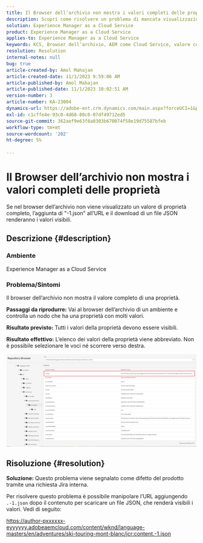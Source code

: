 ```yaml
---
title: Il Browser dell’archivio non mostra i valori completi delle proprietà
description: Scopri come risolvere un problema di mancata visualizzazione dei valori completi delle proprietà in Adobe Experience Manager nel browser dell’archivio. Aggiungi "-1.json" all’URL.
solution: Experience Manager as a Cloud Service
product: Experience Manager as a Cloud Service
applies-to: Experience Manager as a Cloud Service
keywords: KCS, Browser dell’archivio, AEM come Cloud Service, valore completo
resolution: Resolution
internal-notes: null
bug: true
article-created-by: Amol Mahajan
article-created-date: 11/1/2023 9:59:06 AM
article-published-by: Amol Mahajan
article-published-date: 11/1/2023 10:02:51 AM
version-number: 3
article-number: KA-23004
dynamics-url: https://adobe-ent.crm.dynamics.com/main.aspx?forceUCI=1&pagetype=entityrecord&etn=knowledgearticle&id=a7d66748-9d78-ee11-8179-6045bd0065b6
exl-id: c1cffe4e-93c0-4d68-80c0-07df49712ed5
source-git-commit: 362aef9e63f8a0303b670074f58e19d75587bfeb
workflow-type: tm+mt
source-wordcount: '202'
ht-degree: 5%

---
```


# Il Browser dell’archivio non mostra i valori completi delle proprietà


Se nel browser dell’archivio non viene visualizzato un valore di proprietà completo, l’aggiunta di &quot;-1.json&quot; all’URL e il download di un file JSON renderanno i valori visibili.

## Descrizione {#description}


### <b>Ambiente</b>

Experience Manager as a Cloud Service



### <b>Problema/Sintomi</b>

Il browser dell’archivio non mostra il valore completo di una proprietà.

<b>Passaggi da riprodurre:</b> Vai al browser dell’archivio di un ambiente e controlla un nodo che ha una proprietà con molti valori.

<b>Risultato previsto:</b> Tutti i valori della proprietà devono essere visibili.

<b>Risultato effettivo:</b> L’elenco dei valori della proprietà viene abbreviato. Non è possibile selezionare le voci né scorrere verso destra.



![](assets/05df7e78-ff6b-ee11-8df0-6045bd006e5a.png)


## Risoluzione {#resolution}

<b>Soluzione:</b>
Questo problema viene segnalato come difetto del prodotto tramite una richiesta Jira interna.

Per risolvere questo problema è possibile manipolare l’URL aggiungendo `.-1.json` dopo il contenuto per scaricare un file JSON, che renderà visibili i valori. Vedi di seguito:

https://author-pxxxxxx-eyyyyyy.adobeaemcloud.com/content/wknd/language-masters/en/adventures/ski-touring-mont-blanc/jcr:content.-1.json
